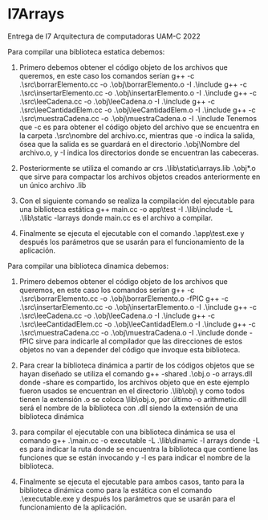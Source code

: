# I7Arrays
Entrega de I7 Arquitectura de computadoras UAM-C 2022

Para compilar una biblioteca estatica debemos:

1.	Primero debemos obtener el código objeto de los archivos que queremos, en este caso los comandos serían 
g++ -c .\src\borrarElemento.cc -o .\obj\borrarElemento.o -I .\include
g++ -c .\src\insertarElemento.cc -o .\obj\insertarElemento.o -I .\include
g++ -c .\src\leeCadena.cc -o .\obj\leeCadena.o -I .\include
g++ -c .\src\leeCantidadElem.cc -o .\obj\leeCantidadElem.o -I .\include
g++ -c .\src\muestraCadena.cc -o .\obj\muestraCadena.o -I .\include
Tenemos que -c es para obtener el código objeto del archivo que se encuentra en la carpeta .\src\nombre del archivo.cc, mientras que -o indica la salida, ósea que la salida es se guardará en el directorio .\obj\Nombre del archivo.o, y -I indica los directorios donde se encuentran las cabeceras.

2.	Posteriormente se utiliza el comando ar crs .\lib\static\arrays.lib .\obj\*.o que sirve para compactar los archivos objetos creados anteriormente en un único archivo .lib

3.	Con el siguiente comando se realiza la compilación del ejecutable para una biblioteca estática g++ main.cc -o app\test -I .\lib\include -L .\lib\static -larrays donde main.cc es el archivo a compilar.
4.	Finalmente se ejecuta el ejecutable con el comando .\app\test.exe
y después los parámetros que se usarán para el funcionamiento de la aplicación.


Para compilar una biblioteca dinamica debemos:

1.	Primero debemos obtener el código objeto de los archivos que queremos, en este caso los comandos serían 
g++ -c .\src\borrarElemento.cc -o .\obj\borrarElemento.o -fPIC
g++ -c .\src\insertarElemento.cc -o .\obj\insertarElemento.o -I .\include
g++ -c .\src\leeCadena.cc -o .\obj\leeCadena.o -I .\include
g++ -c .\src\leeCantidadElem.cc -o .\obj\leeCantidadElem.o -I .\include
g++ -c .\src\muestraCadena.cc -o .\obj\muestraCadena.o -I .\include
donde -fPIC sirve para indicarle al compilador que las direcciones de estos objetos no van a depender del código que invoque esta biblioteca.

2.	Para crear la biblioteca dinámica a partir de los códigos objetos que se hayan diseñado se utiliza el comando g++ -shared .\obj\.o -o arrays.dll donde -share es compartido, los archivos objeto que en este ejemplo fueron usados se encuentran en el directorio  .\lib\obj\ y como todos tienen la extensión .o se coloca \lib\obj\.o, por último -o arithmetic.dll será el nombre de la biblioteca con .dll siendo la extensión de una biblioteca dinámica

3.	para compilar el ejecutable con una biblioteca dinámica se usa el comando g++ .\main.cc -o executable -L .\lib\dinamic -l arrays donde -L es para indicar la ruta donde se encuentra la biblioteca que contiene las funciones que se están invocando y -l es para indicar el nombre de la biblioteca.

4.	Finalmente se ejecuta el ejecutable para ambos casos, tanto para la biblioteca dinámica como para la estática con el comando .\executable.exe y después los parámetros que se usarán para el funcionamiento de la aplicación.


